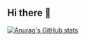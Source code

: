 ## Hi there 👋

[![Anurag's GitHub stats](https://github-readme-stats.vercel.app/api?username=ronitmartin)](https://github.com/anuraghazra/github-readme-stats)
